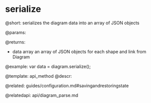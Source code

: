 serialize
=============

@short:
	serializes the diagram data into an array of JSON objects

@params:

@returns:
- data		array		an array of JSON objects for each shape and link from Diagram

@example:
var data = diagram.serialize();

@template:	api_method
@descr:


@related:
guides/configuration.md#savingandrestoringstate

@relatedapi:
api/diagram_parse.md